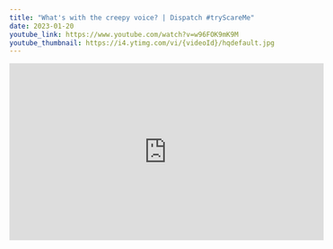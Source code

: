 ```yaml
---
title: "What's with the creepy voice? | Dispatch #tryScareMe"
date: 2023-01-20
youtube_link: https://www.youtube.com/watch?v=w96FOK9mK9M
youtube_thumbnail: https://i4.ytimg.com/vi/{videoId}/hqdefault.jpg
---
```

<iframe width="560" height="315" src="https://www.youtube.com/embed/w96FOK9mK9M" title="What's with the creepy voice? | Dispatch #tryScareMe" frameborder="0" allow="accelerometer; autoplay; clipboard-write; encrypted-media; gyroscope; picture-in-picture; web-share" allowfullscreen></iframe>
